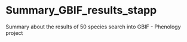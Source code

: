 # Summary_GBIF_results_stapp
Summary about the results of 50 species search into GBIF - Phenology project
